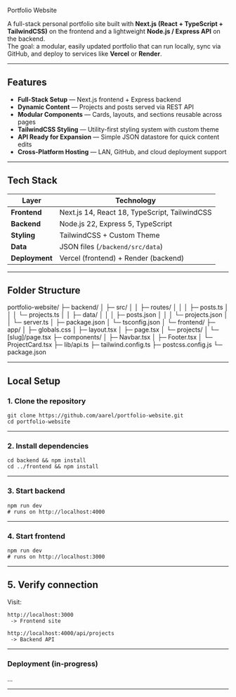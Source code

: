 Portfolio Website

A full-stack personal portfolio site built with **Next.js (React + TypeScript + TailwindCSS)** on the frontend and a lightweight **Node.js / Express API** on the backend.  
The goal: a modular, easily updated portfolio that can run locally, sync via GitHub, and deploy to services like **Vercel** or **Render**.

---

## Features

- **Full-Stack Setup** — Next.js frontend + Express backend  
- **Dynamic Content** — Projects and posts served via REST API  
- **Modular Components** — Cards, layouts, and sections reusable across pages  
- **TailwindCSS Styling** — Utility-first styling system with custom theme  
- **API Ready for Expansion** — Simple JSON datastore for quick content edits  
- **Cross-Platform Hosting** — LAN, GitHub, and cloud deployment support  

---

## Tech Stack

| Layer | Technology |
|-------|-------------|
| **Frontend** | Next.js 14, React 18, TypeScript, TailwindCSS |
| **Backend** | Node.js 22, Express 5, TypeScript |
| **Styling** | TailwindCSS + Custom Theme |
| **Data** | JSON files (`/backend/src/data`) |
| **Deployment** | Vercel (frontend) + Render (backend) |

---

## Folder Structure

portfolio-website/
├─ backend/
│ ├─ src/
│ │ ├─ routes/
│ │ │ ├─ posts.ts
│ │ │ └─ projects.ts
│ │ ├─ data/
│ │ │ ├─ posts.json
│ │ │ └─ projects.json
│ │ └─ server.ts
│ ├─ package.json
│ └─ tsconfig.json
│
└─ frontend/
├─ app/
│ ├─ globals.css
│ ├─ layout.tsx
│ ├─ page.tsx
│ └─ projects/
│ └─ [slug]/page.tsx
├─ components/
│ ├─ Navbar.tsx
│ ├─ Footer.tsx
│ └─ ProjectCard.tsx
├─ lib/api.ts
├─ tailwind.config.ts
├─ postcss.config.js
└─ package.json


---

## Local Setup ##

### 1. Clone the repository

    git clone https://github.com/aarel/portfolio-website.git
    cd portfolio-website

---

### 2. Install dependencies

    cd backend && npm install
    cd ../frontend && npm install

---

### 3. Start backend

    npm run dev
    # runs on http://localhost:4000

---

### 4. Start frontend

    npm run dev
    # runs on http://localhost:3000

---

## 5. Verify connection

Visit:

    http://localhost:3000
     -> Frontend site
  
    http://localhost:4000/api/projects
     -> Backend API

 ---

 ### Deployment (in-progress) ###

 ...

 ---